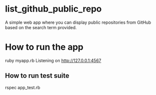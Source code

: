 # list_github_public_repo
A simple web app where you can display public repositories from GitHub based on the search term provided.

# How to run the app

ruby myapp.rb
Listening on http://127.0.0.1:4567

## How to run test suite
rspec app_test.rb


